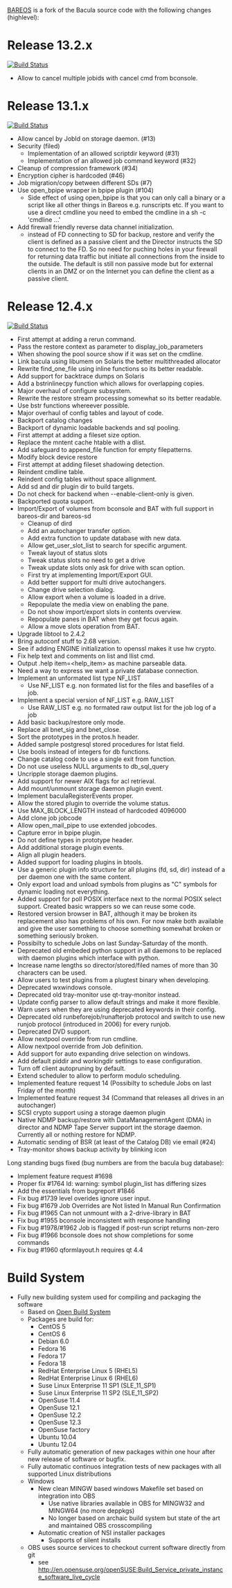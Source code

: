 [BAREOS](http://www.bareos.org/) is a fork of the Bacula source code with the following
changes (highlevel):

Release 13.2.x
==============

[![Build Status](https://travis-ci.org/bareos/bareos.png?branch=bareos-13.2)](https://travis-ci.org/bareos/bareos)

* Allow to cancel multiple jobids with cancel cmd from bconsole.

Release 13.1.x
==============

[![Build Status](https://travis-ci.org/bareos/bareos.png?branch=bareos-13.2)](https://travis-ci.org/bareos/bareos)

* Allow cancel by JobId on storage daemon. (#13)
* Security (filed)
   * Implementation of an allowed scriptdir keyword (#31)
   * Implementation of an allowed job command keyword (#32)
* Cleanup of compression framework (#34)
* Encryption cipher is hardcoded (#46)
* Job migration/copy between different SDs (#7)
* Use open_bpipe wrapper in bpipe plugin (#104)
   * Side effect of using open_bpipe is that you can only call
     a binary or a script like all other things in Bareos e.g.
     runscripts etc. If you want to use a direct cmdline you need
     to embed the cmdline in a sh -c 'cmdline ...'
* Add firewall friendly reverse data channel initialization.
   * instead of FD connecting to SD for backup, restore and verify
     the client is defined as a passive client and the Director instructs
     the SD to connect to the FD. So no need for puching holes in your firewall
     for returning data traffic but initiate all connections from the inside to
     the outside. The default is still non passive mode but for external clients
     in an DMZ or on the Internet you can define the client as a passive client.

Release 12.4.x
==============

[![Build Status](https://travis-ci.org/bareos/bareos.png?branch=Branch-12.4)](https://travis-ci.org/bareos/bareos)

* First attempt at adding a rerun command.
* Pass the restore context as parameter to display_job_parameters
* When showing the pool source show if it was set on the cmdline.
* Link bacula using libumem on Solaris the better multithreaded allocator
* Rewrite find_one_file using inline functions so its better readable.
* Add support for backtrace dumps on Solaris
* Add a bstrinlinecpy function which allows for overlapping copies.
* Major overhaul of configure subsystem.
* Rewrite the restore stream processing somewhat so its better readable.
* Use bstr functions whereever possible.
* Major overhaul of config tables and layout of code.
* Backport catalog changes
* Backport of dynamic loadable backends and sql pooling.
* First attempt at adding a fileset size option.
* Replace the mntent cache htable with a dlist.
* Add safeguard to append_file function for empty filepatterns.
* Modify block device restore
* First attempt at adding fileset shadowing detection.
* Reindent cmdline table.
* Reindent config tables without space allignment.
* Add sd and dir plugin dir to build targets.
* Do not check for backend when --enable-client-only is given.
* Backported quota support.
* Import/Export of volumes from bconsole and BAT with full support in
  bareos-dir and bareos-sd
  * Cleanup of dird
  * Add an autochanger transfer option.
  * Add extra function to update database with new data.
  * Allow get_user_slot_list to search for specific argument.
  * Tweak layout of status slots
  * Tweak status slots no need to get a drive
  * Tweak update slots only ask for drive with scan option.
  * First try at implementing Import/Export GUI.
  * Add better support for multi drive autochangers.
  * Change drive selection dialog.
  * Allow export when a volume is loaded in a drive.
  * Repopulate the media view on enabling the pane.
  * Do not show import/export slots in contents overview.
  * Repopulate panes in BAT when they get focus again.
  * Allow a move slots operation from BAT.
* Upgrade libtool to 2.4.2
* Bring autoconf stuff to 2.68 version.
* See if adding ENGINE initialization to openssl makes it use hw crypto.
* Fix help text and comments on list and llist cmd.
* Output .help item=<help_item> as machine parseable data.
* Need a way to express we want a private database connection.
* Implement an unformated list type NF_LIST
  * Use NF_LIST e.g. non formated list for the files and basefiles of a job.
* Implement a special version of NF_LIST e.g. RAW_LIST
  * Use RAW_LIST e.g. no formated raw output list for the job log of a job
* Add basic backup/restore only mode.
* Replace all bnet_sig and bnet_close.
* Sort the prototypes in the protos.h header.
* Added sample postgresql stored procedures for lstat field.
* Use bools instead of integers for db functions.
* Change catalog code to use a single exit from function.
* Do not use useless NULL arguments to db_sql_query
* Uncripple storage daemon plugins.
* Add support for newer AIX flags for acl retrieval.
* Add mount/unmount storage daemon plugin event.
* Implement baculaRegisterEvents proper.
* Allow the stored plugin to override the volume status.
* Use MAX_BLOCK_LENGTH instead of hardcoded 4096000
* Add clone job jobcode
* Allow open_mail_pipe to use extended jobcodes.
* Capture error in bpipe plugin.
* Do not define types in prototype header.
* Add additional storage plugin events.
* Align all plugin headers.
* Added support for loading plugins in btools.
* Use a generic plugin info structure for all plugins
  (fd, sd, dir) instead of a per daemon one with the
  same content.
* Only export load and unload symbols from plugins
  as "C" symbols for dynamic loading not everything.
* Added support for poll POSIX interface next to the
  normal POSIX select support. Created basic wrappers
  so we can reuse some code.
* Restored version browser in BAT, although it may be broken
  its replacement also has problems of his own. For now make
  both available and give the user something to choose something
  somewhat broken or something seriously broken.
* Possibilty to schedule Jobs on last Sunday-Saturday of the month.
* Deprecated old embeded python support in all daemons to be
  replaced with daemon plugins which interface with python.
* Increase name lengths so director/stored/filed names of more than
  30 characters can be used.
* Allow users to test plugins from a plugtest binary when developing.
* Deprecated wxwindows console.
* Deprecated old tray-monitor use qt-tray-monitor instead.
* Update config parser to allow default strings and make it more flexible.
* Warn users when they are using deprecated keywords in their config.
* Deprecated old runbeforejob/runafterjob protocol and switch to use
  new runjob protocol (introduced in 2006) for every runjob.
* Deprecated DVD support.
* Allow nextpool override from run cmdline.
* Allow nextpool override from Job definition.
* Add support for auto expanding drive selection on windows.
* Add default piddir and workingdir settings to ease configuration.
* Turn off client autopruning by default.
* Extend scheduler to allow to perform modulo scheduling.
* Implemented feature request 14 (Possibilty to schedule Jobs on last Friday of the month)
* Implemented feature request 34 (Command that releases all drives in an autochanger)
* SCSI crypto support using a storage daemon plugin
* Native NDMP backup/restore with DataManagementAgent (DMA) in director
  and NDMP Tape Server support int the storage daemon. Currently all or
  nothing restore for NDMP.
* Automatic sending of BSR (at least of the Catalog DB) vie email (#24)
* Tray-monitor shows backup activity by blinking icon

Long standing bugs fixed (bug numbers are from the bacula bug database):
* Implement feature request #1698
* Proper fix #1764 ld: warning: symbol plugin_list has differing sizes
* Add the essentials from bugreport #1846
* Fix bug #1739 level overides ignore user input.
* Fix bug #1679 Job Overrides are Not listed In Manual Run Confirmation
* Fix bug #1965 Can not unmount with a 2-drive-library in BAT
* Fix bug #1955 bconsole inconsistent with response handling
* Fix bug #1978/#1962 Job is flagged if post-run script returns non-zero
* Fix bug #1966 bconsole does not show completions for some commands
* Fix bug #1960 qformlayout.h requires qt 4.4


Build System
============

* Fully new building system used for compiling and packaging the software
  * Based on [Open Build System](https://build.opensuse.org/)
  * Packages are build for:
      * CentOS 5
      * CentOS 6
      * Debian 6.0
      * Fedora 16
      * Fedora 17
      * Fedora 18
      * RedHat Enterprise Linux 5 (RHEL5)
      * RedHat Enterprise Linux 6 (RHEL6)
      * Suse Linux Enterprise 11 SP1 (SLE_11_SP1)
      * Suse Linux Enterprise 11 SP2 (SLE_11_SP2)
      * OpenSuse 11.4
      * OpenSuse 12.1
      * OpenSuse 12.2
      * OpenSuse 12.3
      * OpenSuse factory
      * Ubuntu 10.04
      * Ubuntu 12.04
  * Fully automatic generation of new packages within one hour after new
    release of software or bugfix.
  * Fully automatic continuos integration tests of new packages with all supported Linux distributions
  * Windows
      * New clean MINGW based windows Makefile set based on integration into OBS
          * Use native libraries available in OBS for MINGW32 and MINGW64 (no more deppkgs)
          * No longer based on archaic build system but state of the art and maintained OBS crosscompiling
      * Automatic creation of NSI installer packages
          * Supports of silent installs
  * OBS uses source services to checkout current software directly from git
      * see http://en.opensuse.org/openSUSE:Build_Service_private_instance_software_live_cycle
